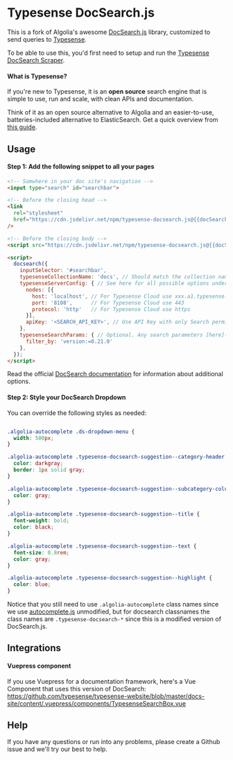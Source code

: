 # Typesense DocSearch.js

This is a fork of Algolia's awesome [DocSearch.js](https://github.com/algolia/docsearch) library, customized to send queries to [Typesense](https://typesense.org).

To be able to use this, you'd first need to setup and run the [Typesense DocSearch Scraper](https://github.com/typesense/typesense-docsearch-scraper).

#### What is Typesense? 

If you're new to Typesense, it is an **open source** search engine that is simple to use, run and scale, with clean APIs and documentation. 

Think of it as an open source alternative to Algolia and an easier-to-use, batteries-included alternative to ElasticSearch. Get a quick overview from [this guide](https://typesense.org/guide/).

## Usage

#### Step 1: Add the following snippet to all your pages

```html
<!-- Somwhere in your doc site's navigation -->
<input type="search" id="searchbar">

<!-- Before the closing head -->
<link
  rel="stylesheet"
  href="https://cdn.jsdelivr.net/npm/typesense-docsearch.js@{{docSearchJSVersion}}/dist/cdn/docsearch.min.css"
/>

<!-- Before the closing body -->
<script src="https://cdn.jsdelivr.net/npm/typesense-docsearch.js@{{docSearchJSVersion}}/dist/cdn/docsearch.min.js"></script>

<script>
  docsearch({
    inputSelector: '#searchbar',
    typesenseCollectionName: 'docs', // Should match the collection name you mention in the docsearch scraper config.js
    typesenseServerConfig: { // See here for all possible options under this key: https://typesense.org/docs/0.20.0/api/authentication.html#search-delivery-network
      nodes: [{
        host: 'localhost', // For Typesense Cloud use xxx.a1.typesense.net
        port: '8108',      // For Typesense Cloud use 443
        protocol: 'http'   // For Typesense Cloud use https
      }],
      apiKey: '<SEARCH_API_KEY>', // Use API Key with only Search permissions
    },
    typesenseSearchParams: { // Optional. Any search parameters [here](https://typesense.org/docs/0.20.0/api/documents.html#arguments) can be used.
      filter_by: 'version:=0.21.0'
    },
  });
</script>
```

Read the official [DocSearch documentation](https://docsearch.algolia.com/docs/behavior#handleselected) for information about additional options.

#### Step 2: Style your DocSearch Dropdown

You can override the following styles as needed:

```css

.algolia-autocomplete .ds-dropdown-menu {
  width: 500px;
}

.algolia-autocomplete .typesense-docsearch-suggestion--category-header {
  color: darkgray;
  border: 1px solid gray;
}

.algolia-autocomplete .typesense-docsearch-suggestion--subcategory-column {
  color: gray;
}

.algolia-autocomplete .typesense-docsearch-suggestion--title {
  font-weight: bold;
  color: black;
}

.algolia-autocomplete .typesense-docsearch-suggestion--text {
  font-size: 0.8rem;
  color: gray;
}

.algolia-autocomplete .typesense-docsearch-suggestion--highlight {
  color: blue;
}
```

Notice that you still need to use `.algolia-autocomplete` class names since we use [autocomplete.js](https://github.com/algolia/autocomplete) unmodified, but for docsearch classnames the class names are `.typesense-docsearch-*` since this is a modified version of DocSearch.js.

## Integrations

#### Vuepress component

If you use Vuepress for a documentation framework, here's a Vue Component that uses this version of DocSearch: https://github.com/typesense/typesense-website/blob/master/docs-site/content/.vuepress/components/TypesenseSearchBox.vue


## Help

If you have any questions or run into any problems, please create a Github issue and we'll try our best to help.
